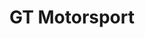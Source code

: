 ---
title: "GT Motorsport"
url: /villers-sous-saint-leu/gt-motorsport/
shop: réparation de voitures
---
